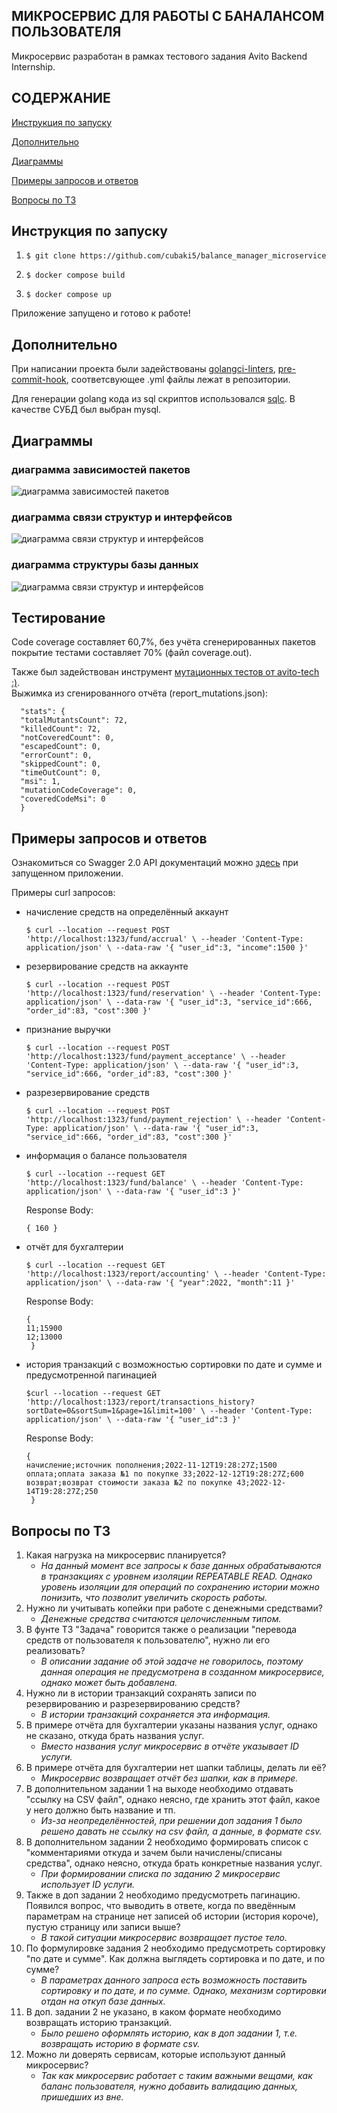 ## МИКРОСЕРВИС ДЛЯ РАБОТЫ С БАНАЛАНСОМ ПОЛЬЗОВАТЕЛЯ

Микросервис разработан в рамках тестового задания Avito Backend Internship.

## СОДЕРЖАНИЕ

[Инструкция по запуску](#instruc)

[Дополнительно](#dop)

[Диаграммы](#diagrams)

[Примеры запросов и ответов](#examples)

[Вопросы по ТЗ](#ques)

## Инструкция по запуску <a name="instruc"></a>

1. `$ git clone https://github.com/cubaki5/balance_manager_microservice`

2. `$ docker compose build`

3. `$ docker compose up`

Приложение запущено и готово к работе!

## Дополнительно <a name="dop"></a>

При написании проекта были задействованы [golangci-linters](https://github.com/golangci/golangci-lint), [pre-commit-hook](https://pre-commit.com/), соответсвующее .yml файлы лежат в репозитории.

Для генерации golang кода из sql скриптов использовался [sqlc](https://sqlc.dev/). В качестве СУБД был выбран mysql. 

## Диаграммы <a name="diagrams"></a>

### диаграмма зависимостей пакетов
  ![диаграмма зависимостей пакетов](https://github.com/cubaki5/balance_manager_microservice/blob/master/diagrams/dependences.jpg)
### диаграмма связи структур и интерфейсов
  ![диаграмма связи структур и интерфейсов](https://github.com/cubaki5/balance_manager_microservice/blob/master/diagrams/link.jpg)
### диаграмма структуры базы данных
  ![диаграмма связи структур и интерфейсов](https://github.com/cubaki5/balance_manager_microservice/blob/master/diagrams/db.jpg)

## Тестирование
Code coverage составляет 60,7%, без учёта сгенерированных пакетов покрытие тестами составляет 70% (файл coverage.out).

Также был задействован инструмент [мутационных тестов от avito-tech :)](https://github.com/avito-tech/go-mutesting#how-do-i-use-go-mutesting).  
Выжимка из сгенированного отчёта (report_mutations.json):
  
```  
  "stats": {
  "totalMutantsCount": 72,
  "killedCount": 72,
  "notCoveredCount": 0,
  "escapedCount": 0,
  "errorCount": 0,
  "skippedCount": 0,
  "timeOutCount": 0,
  "msi": 1,
  "mutationCodeCoverage": 0,
  "coveredCodeMsi": 0
  }
```



## Примеры запросов и ответов <a name="examples"></a>

Ознакомиться со Swagger 2.0 API документаций можно [здесь](http://localhost:1323/swagger/index.html) при запущенном приложении.

Примеры curl запросов:

- начисление средств на определённый аккаунт

  `$ curl --location --request POST 'http://localhost:1323/fund/accrual' \
  --header 'Content-Type: application/json' \
  --data-raw '{
  "user_id":3,
  "income":1500
  }'`

- резервирование средств на аккаунте

    `$ curl --location --request POST 'http://localhost:1323/fund/reservation' \
  --header 'Content-Type: application/json' \
  --data-raw '{
  "user_id":3,
  "service_id":666,
  "order_id":83,
  "cost":300
  }'`

- признание выручки

  `$ curl --location --request POST 'http://localhost:1323/fund/payment_acceptance' \
  --header 'Content-Type: application/json' \
  --data-raw '{
  "user_id":3,
  "service_id":666,
  "order_id":83,
  "cost":300
  }'`

- разрезервирование средств

  `$ curl --location --request POST 'http://localhost:1323/fund/payment_rejection' \
  --header 'Content-Type: application/json' \
  --data-raw '{
  "user_id":3,
  "service_id":666,
  "order_id":83,
  "cost":300
  }'`

- информация о балансе пользователя

  `$ curl --location --request GET 'http://localhost:1323/fund/balance' \
  --header 'Content-Type: application/json' \
  --data-raw '{
  "user_id":3
  }'`

    Response Body:

    `{
        160
    }`

- отчёт для бухгалтерии

    `$ curl --location --request GET 'http://localhost:1323/report/accounting' \
  --header 'Content-Type: application/json' \
  --data-raw '{
  "year":2022,
  "month":11
  }'`

  Response Body:

  ``` 
  { 
  11;15900
  12;13000
   }
- история транзакций с возможностью сортировки по дате и сумме и предусмотренной пагинацией

    `$curl --location --request GET 'http://localhost:1323/report/transactions_history?sortDate=0&sortSum=1&page=1&limit=100' \
  --header 'Content-Type: application/json' \
  --data-raw '{
  "user_id":3
  }'`

  Response Body:

    ``` 
    { 
    начисление;источник пополнения;2022-11-12T19:28:27Z;1500
    оплата;оплата заказа №1 по покупке 33;2022-12-12T19:28:27Z;600
    возврат;возврат стоимости заказа №2 по покупке 43;2022-12-14T19:28:27Z;250
     }

## Вопросы по ТЗ  <a name="ques"></a>
1. Какая нагрузка на микросервис планируется?
    - *На данный момент все запросы к базе данных обрабатываются в транзакциях с уровнем изоляции REPEATABLE READ. Однако уровень изоляции для операций по сохранению истории можно понизить, что позволит увеличить скорость работы.*
2. Нужно ли учитывать копейки при работе с денежными средствами?
   - *Денежные средства считаются целочисленным типом.*
3. В фунте ТЗ "Задача" говорится также о реализации "перевода средств от пользователя к пользователю", нужно ли его реализовать?
    - *В описании задание об этой задаче не говорилось, поэтому данная операция не предусмотрена в созданном микросервисе, однако может быть добавлена.*
4. Нужно ли в истории транзакций сохранять записи по резервированию и разрезервированию средств?
    - *В истории транзакций сохраняется эта информация.*
5. В примере отчёта для бухгалтерии указаны названия услуг, однако не сказано, откуда брать названия услуг.
    - *Вместо названия услуг микросервис в отчёте указывает ID услуги.*
6. В примере отчёта для бухгалтерии нет шапки таблицы, делать ли её?
    - *Микросервис возвращает отчёт без шапки, как в примере.*
7. В дополнительном задании 1 на выходе необходимо отдавать "ссылку на CSV файл", однако неясно, где хранить этот файл, какое у него должно быть название и тп.
    - *Из-за неопределённостей, при решении доп задания 1 было решено давать не ссылку на csv файл, а данные, в формате csv.*
8. В дополнительном задании 2 необходимо формировать список с "комментариями откуда и зачем были начислены/списаны средства", однако неясно, откуда брать конкретные названия услуг.
    - *При формировании списка по заданию 2 микросервис использует ID услуги.*
9. Также в доп задании 2 необходимо предусмотреть пагинацию. Появился вопрос, что выводить в ответе, когда по введённым параметрам на странице нет записей об истории (история короче), пустую страницу или записи выше?
    - *В такой ситуации микросервис возвращает пустое тело.*
10. По формулировке задания 2 необходимо предусмотреть сортировку "по дате и сумме". Как должна выглядеть сортировка и по дате, и по сумме?
    - *В параметрах данного запроса есть возможность поставить сортировку и по дате, и по сумме. Однако, механизм сортировки отдан на откуп базе данных.*
11. В доп. задании 2 не указано, в каком формате необходимо возвращать историю транзакций.
    - *Было решено оформлять историю, как в доп задании 1, т.е. возвращать историю в формате csv.*
12. Можно ли доверять сервисам, которые используют данный микросервис?
    - *Так как микросервис работает с таким важными вещами, как баланс пользователя, нужно добавить валидацию данных, пришедших из вне.*
